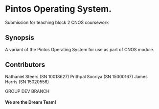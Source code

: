 # Pintos Operating System.

Submission for teaching block 2 CNOS coursework

## Synopsis

A variant of the Pintos Operating System for use as part of CNOS module.

## Contributors

Nathaniel Steers (SN 10018627)
Prithpal Sooriya (SN 15000167)
James Harris (SN 15020556)

GROUP DEV BRANCH

#### We are the Dream Team!
